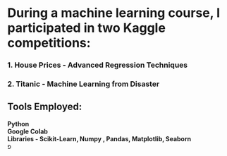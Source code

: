 # During a machine learning course, I participated in two Kaggle competitions:
### 1. House Prices - Advanced Regression Techniques
### 2. Titanic - Machine Learning from Disaster
 
## Tools Employed:
**Python**<br/>
**Google Colab**<br/>
**Libraries - Scikit-Learn, Numpy , Pandas, Matplotlib, Seaborn**<br/>
פ
